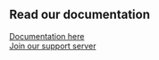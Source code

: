 ## Read our documentation

[Documentation here](https://away-from-keyboard.gitbook.io/afkhandler/)<br>
[Join our support server](https://discord.gg/NUvCt6z8H8)